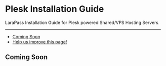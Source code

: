 # Plesk Installation Guide

LaraPass Installation Guide for Plesk powered Shared/VPS Hosting Servers.

---

- [Coming Soon](#soon)
- [<a href="https://github.com/larapass/LaraPass-v2-Docs/edit/master/resources/docs/personal/misc/plesk.md" target="_blank"><i class="fa fa-edit"></i> Help us improve this page!</a>](#)

<a name="soon"></a>
## Coming Soon
